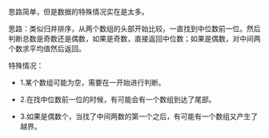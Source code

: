 思路简单，但是数据的特殊情况实在是太多。

思路：类似归并排序，从两个数组的头部开始比较，一直找到中位数前一位。然后判断总数是奇数还是偶数，如果是奇数，直接返回中位数；如果是偶数，对中间两个数求平均值然后返回。

特殊情况：

- 1.某个数组可能为空，需要在一开始进行判断。

- 2.在找中位数前一位的时候，有可能会有一个数组到达了尾部。

- 3.如果是偶数个，当找了中间两数的第一个之后，有可能有一个数组又产生了越界。
